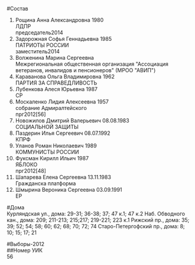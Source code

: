 #Состав  
1. Рощина Анна Александровна 1980  
    ЛДПР  
    председатель2014  
2. Задорожная Софья Геннадьевна 1985  
    ПАТРИОТЫ РОССИИ  
    заместитель2014  
3. Волженина Марина Сергеевна  
    Межрегиональная общественная организация "Ассоциация ветеранов, инвалидов и пенсионеров" (МРОО "АВИП")  
4. Караванова Ольга Владимировна 1962  
    ПАРТИЯ ЗА СПРАВЕДЛИВОСТЬ  
5. Лубенкова Алеся Юрьевна 1987  
    СР  
6. Москаленко Лидия Алексеевна 1957  
    собрание Адмиралтейского  
    прг2012[56]  
7. Новожилов Дмитрий Валерьевич 08.08.1983  
    СОЦИАЛЬНОЙ ЗАЩИТЫ  
8. Паздерин Илья Сергеевич 08.07.1992  
    КПРФ  
9. Уланов Роман Николаевич 1989  
    КОММУНИСТЫ РОССИИ  
10. Фуксман Кирилл Ильич 1987  
    ЯБЛОКО  
    прг2012[48]  
11. Шапарева Елена Сергеевна 13.11.1983    
    Гражданска платформа  
12. Шмырина Вероника Сергеевна 03.09.1991    
    ЕР  
  
#Дома  
Курляндская ул., дома: 29-31; 36-38; 37; 47 к.1; 47 к.2 Наб. Обводного кан., дома: 209; 211-213; 215;217; 219-221; 223 к.1 Рижский пр., дома: 35; 39; 52; 54; 58; 60; 62; 68; 70; 72; 74 Старо-Петергофский пр., дома: 8; 10; 15; 17; 21  
  
#Выборы-2012  
##Номер УИК  
56  
